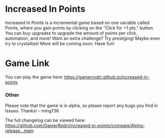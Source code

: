 # Increased In Points
Increased In Points is a incremental game based on one variable called Points, where you gain points by clicking on the "Click for +1 pts." button. You can buy upgrades to upgrade the amount of points per click, automation, and more! Want an extra challenge? Try prestiging! Maybe even try to crystallize! More will be coming soon. Have fun!
# Game Link
You can play the game here: https://gamerrodri.github.io/increased-in-points
### Other
Please note that the game is in alpha, so please report any bugs you find in Issues. Thanks! \- ming736

The full changelog can be viewed here: https://github.com/GamerRodri/increased-in-points/compare/Alpha-release...main



